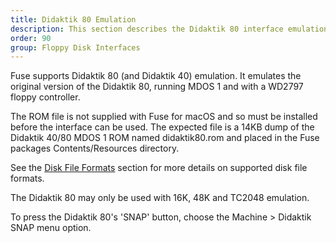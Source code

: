 ```yaml
---
title: Didaktik 80 Emulation
description: This section describes the Didaktik 80 interface emulation in Fuse.
order: 90
group: Floppy Disk Interfaces
---
```


Fuse supports Didaktik 80 (and Didaktik 40) emulation. It emulates the original
version of the Didaktik 80, running MDOS 1 and with a WD2797 floppy controller.

The ROM file is not supplied with Fuse for macOS and so must be installed before
the interface can be used. The expected file is a 14KB dump of the
Didaktik 40/80 MDOS 1 ROM named didaktik80.rom and placed in the Fuse packages
Contents/Resources directory.

See the [Disk File Formats](formats.html) section for more details on supported
disk file formats.

The Didaktik 80 may only be used with 16K, 48K and TC2048 emulation.

To press the Didaktik 80's 'SNAP' button, choose the Machine > Didaktik SNAP
menu option.
